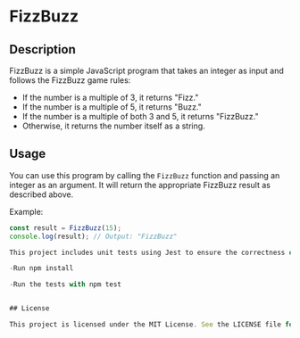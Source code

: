 # FizzBuzz

## Description

FizzBuzz is a simple JavaScript program that takes an integer as input and follows the FizzBuzz game rules:

- If the number is a multiple of 3, it returns "Fizz."
- If the number is a multiple of 5, it returns "Buzz."
- If the number is a multiple of both 3 and 5, it returns "FizzBuzz."
- Otherwise, it returns the number itself as a string.

## Usage

You can use this program by calling the `FizzBuzz` function and passing an integer as an argument. It will return the appropriate FizzBuzz result as described above.

Example:

```javascript
const result = FizzBuzz(15);
console.log(result); // Output: "FizzBuzz"

This project includes unit tests using Jest to ensure the correctness of the FizzBuzz function. To run the tests, follow these steps:

-Run npm install

-Run the tests with npm test


## License

This project is licensed under the MIT License. See the LICENSE file for details.






```

